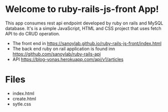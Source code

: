 # Welcome to ruby-rails-js-front App!

This app consumes rest api endpoint developed by ruby on rails and MySQL database. It's is a simple JavaScript, HTML and CSS project that uses fetch API to do CRUD operation.

- The front end in https://sanoylab.github.io/ruby-rails-js-front/index.html
- The back end ruby on rail application is found inn https://github.com/sanoylab/ruby-rails-api
- API https://blog-yonas.herokuapp.com/api/v1/articles

# Files

- index.html
- create.html
- sytle.css


```
